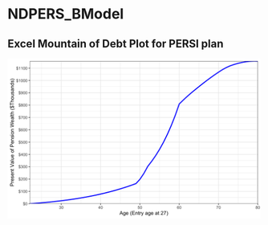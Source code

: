 # NDPERS_BModel

## Excel Mountain of Debt Plot for PERSI plan
  ![Original Debt Plot - PERSI](NDPERS_PWealth_27Entry.png)
